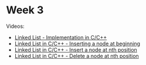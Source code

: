 # Week 3

Videos:
- [Linked List - Implementation in C/C++](https://youtube.com/watch?v=B31LgI4Y4DQ&t=2945s)
- [Linked List in C/C++ - Inserting a node at beginning](https://youtube.com/watch?v=B31LgI4Y4DQ&t=3782s)
- [Linked List in C/C++ - Insert a node at nth position](https://youtube.com/watch?v=B31LgI4Y4DQ&t=4550s)
- [Linked List in C/C++ - Delete a node at nth position](https://youtube.com/watch?v=B31LgI4Y4DQ&t=5464s)